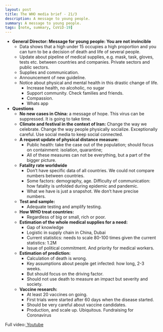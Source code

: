 ```yaml
---
layout: post
title: The WHO media brief - 21/3
description: A message to young people.
summary: A message to young people.
tags: [note, summary, CoViD-19]
---
```


*   **General Director: Message for young people: You are not invincible**
      *   Data shows that a high under 15 occupies a high proportion and you can turn to be a decision of death and life of several people.
      *   Update about pipeline of medical supplies, e.g. mask, task, gloves, tests etc. between countries and companies. Private sectors and public sectors.
      *   Supplies and communication.
      *   Announcement of new guideline.
      *   Notice about physical and mental health in this drastic change of life.
          *   Increase health, no alcoholic, no sugar
          *   Support community. Check families and friends.
          *   Compassion.
          *   Whats app
*   **Questions**
    *   **No new cases in China:** a message of hope. This virus can be suppressed. It is going to take time.
    *   **Climate and festival in the context of Iran:** Change the way we celebrate. Change the way people physically socialize. Exceptionally careful. Use social media to keep social connected.
    *   **A request update of physical distance measure:**
        *   Public health: take the case out of the population; should focus on containment: isolation, quarantine;
        *   All of these measures can not be everything, but a part of the bigger picture.
    *   **Fatality rate worldwide**
        *   Don’t have specific data of all countries. We could not compare numbers between countries.
        *   Some factors: demography, age. Difficulty of communication: how fatality is unfolded during epidemic and  pandemic.
        *   What we have is just a snapshot. We don’t have precise numbers.
    *   **Test and sample:**
        *   Adequate testing and amplify testing.
    *   **How WHO treat countries:**
        *   Regardless of big or small, rich or poor.
    *   **Estimation of the whole medical supplies for a need:**
        *   Gap of knowledge
        *   Logistic in supply chain in China, Dubai
        *   Current statistics: needs to scale 80-100 times given the current statistics: 1.2M
        *   Issue of political commitment. And priority for medical workers.
    *   **Estimation of prediction:**
        *   Calculation of death is wrong.
        *   Key assumptions about people get infected: how long, 2-3 weeks.
        *   But should focus on the driving factor.
        *   Should not use death to measure an impact but severity and society.
    *   **Vaccine research:**
        *   At least 20 vaccines on going.
        *   First trials were started after 60 days when the disease started.
        *   Should be very careful about vaccine candidates.
        *   Production, and scale up. Ubiquitous. Fundraising for Coronavirus

Full video:[ Youtube](https://youtu.be/6BOKgSCPD4E)


<!-- Docs to Markdown version 1.0β20 -->
